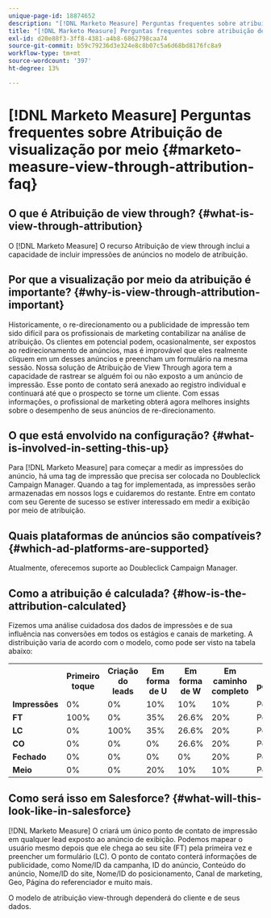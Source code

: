 ```yaml
---
unique-page-id: 18874652
description: "[!DNL Marketo Measure] Perguntas frequentes sobre atribuição de visualização - [!DNL Marketo Measure] - Documentação do produto"
title: "[!DNL Marketo Measure] Perguntas frequentes sobre atribuição de visualização por meio de"
exl-id: d20e88f3-3ff8-4381-a4b8-6862798caa74
source-git-commit: b59c79236d3e324e8c8b07c5a6d68bd8176fc8a9
workflow-type: tm+mt
source-wordcount: '397'
ht-degree: 13%

---
```


# [!DNL Marketo Measure] Perguntas frequentes sobre Atribuição de visualização por meio {#marketo-measure-view-through-attribution-faq}

## O que é Atribuição de view through? {#what-is-view-through-attribution}

O [!DNL Marketo Measure] O recurso Atribuição de view through inclui a capacidade de incluir impressões de anúncios no modelo de atribuição.

## Por que a visualização por meio da atribuição é importante? {#why-is-view-through-attribution-important}

Historicamente, o re-direcionamento ou a publicidade de impressão tem sido difícil para os profissionais de marketing contabilizar na análise de atribuição. Os clientes em potencial podem, ocasionalmente, ser expostos ao redirecionamento de anúncios, mas é improvável que eles realmente cliquem em um desses anúncios e preencham um formulário na mesma sessão. Nossa solução de Atribuição de View Through agora tem a capacidade de rastrear se alguém foi ou não exposto a um anúncio de impressão. Esse ponto de contato será anexado ao registro individual e continuará até que o prospecto se torne um cliente. Com essas informações, o profissional de marketing obterá agora melhores insights sobre o desempenho de seus anúncios de re-direcionamento.

## O que está envolvido na configuração? {#what-is-involved-in-setting-this-up}

Para [!DNL Marketo Measure] para começar a medir as impressões do anúncio, há uma tag de impressão que precisa ser colocada no Doubleclick Campaign Manager. Quando a tag for implementada, as impressões serão armazenadas em nossos logs e cuidaremos do restante. Entre em contato com seu Gerente de sucesso se estiver interessado em medir a exibição por meio de atribuição.

## Quais plataformas de anúncios são compatíveis? {#which-ad-platforms-are-supported}

Atualmente, oferecemos suporte ao Doubleclick Campaign Manager.

## Como a atribuição é calculada? {#how-is-the-attribution-calculated}

Fizemos uma análise cuidadosa dos dados de impressões e de sua influência nas conversões em todos os estágios e canais de marketing. A distribuição varia de acordo com o modelo, como pode ser visto na tabela abaixo:

<table> 
 <colgroup> 
  <col> 
  <col> 
  <col> 
  <col> 
  <col> 
  <col> 
  <col> 
 </colgroup> 
 <tbody> 
  <tr> 
   <th><br></th> 
   <th>Primeiro toque</th> 
   <th>Criação do leads</th> 
   <th>Em forma de U</th> 
   <th>Em forma de W</th> 
   <th>Em caminho completo</th> 
   <th>Modelo personalizado</th> 
  </tr> 
  <tr> 
   <td><strong>Impressões</strong></td> 
   <td>0%</td> 
   <td>0%</td> 
   <td>10%</td> 
   <td>10%</td> 
   <td>10%</td> 
   <td>Personalizado</td> 
  </tr> 
  <tr> 
   <td><strong>FT</strong></td> 
   <td>100%</td> 
   <td>0%</td> 
   <td>35%</td> 
   <td>26.6%</td> 
   <td>20%</td> 
   <td>Personalizado</td> 
  </tr> 
  <tr> 
   <td><strong>LC</strong></td> 
   <td>0%</td> 
   <td>100%</td> 
   <td>35%</td> 
   <td>26.6%</td> 
   <td>20%</td> 
   <td>Personalizado</td> 
  </tr> 
  <tr> 
   <td><strong>CO</strong></td> 
   <td>0%</td> 
   <td>0%</td> 
   <td>0%</td> 
   <td>26.6%</td> 
   <td>20%</td> 
   <td>Personalizado</td> 
  </tr> 
  <tr> 
   <td><strong>Fechado</strong></td> 
   <td>0%</td> 
   <td>0%</td> 
   <td>0%</td> 
   <td>0%</td> 
   <td>20%</td> 
   <td>Personalizado</td> 
  </tr> 
  <tr> 
   <td><strong>Meio</strong></td> 
   <td>0%</td> 
   <td>0%</td> 
   <td>20%</td> 
   <td>10%</td> 
   <td>10%</td> 
   <td>Personalizado</td> 
  </tr> 
 </tbody> 
</table>

## Como será isso em Salesforce? {#what-will-this-look-like-in-salesforce}

[!DNL Marketo Measure] O criará um único ponto de contato de impressão em qualquer lead exposto ao anúncio de exibição. Podemos mapear o usuário mesmo depois que ele chega ao seu site (FT) pela primeira vez e preencher um formulário (LC). O ponto de contato conterá informações de publicidade, como Nome/ID da campanha, ID do anúncio, Conteúdo do anúncio, Nome/ID do site, Nome/ID do posicionamento, Canal de marketing, Geo, Página do referenciador e muito mais.

O modelo de atribuição view-through dependerá do cliente e de seus dados.
